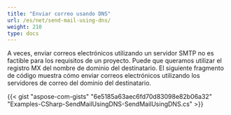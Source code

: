 ```yaml
---
title: "Enviar correo usando DNS"
url: /es/net/send-mail-using-dns/
weight: 210
type: docs
---
```



A veces, enviar correos electrónicos utilizando un servidor SMTP no es factible para los requisitos de un proyecto. Puede que queramos utilizar el registro MX del nombre de dominio del destinatario. El siguiente fragmento de código muestra cómo enviar correos electrónicos utilizando los servidores de correo del dominio del destinatario.



{{< gist "aspose-com-gists" "6e5185a63aec6fd70d83098e82b06a32" "Examples-CSharp-SendMailUsingDNS-SendMailUsingDNS.cs" >}}